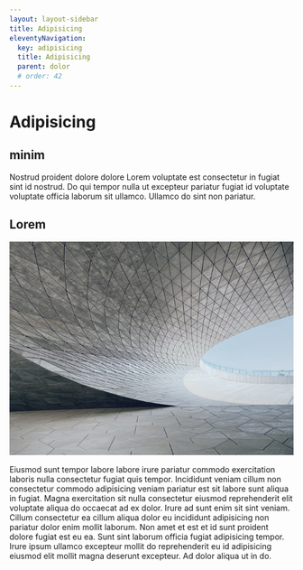 ```yaml
---
layout: layout-sidebar
title: Adipisicing
eleventyNavigation:
  key: adipisicing
  title: Adipisicing
  parent: dolor
  # order: 42
---
```


# Adipisicing

## minim

Nostrud proident dolore dolore Lorem voluptate est consectetur in fugiat sint id nostrud. Do qui tempor nulla ut excepteur pariatur fugiat id voluptate voluptate officia laborum sit ullamco. Ullamco do sint non pariatur.

## Lorem

<img class="bordered" src="/static/images/bulksplash-hnyuuu-C6kgLm0UVAM.jpg" alt="bulksplash-hnyuuu-C6kgLm0UVAM.jpg" />

Eiusmod sunt tempor labore labore irure pariatur commodo exercitation laboris nulla consectetur fugiat quis tempor. Incididunt veniam cillum non consectetur commodo adipisicing veniam pariatur est sit labore sunt aliqua in fugiat. Magna exercitation sit nulla consectetur eiusmod reprehenderit elit voluptate aliqua do occaecat ad ex dolor. Irure ad sunt enim sit sint veniam. Cillum consectetur ea cillum aliqua dolor eu incididunt adipisicing non pariatur dolor enim mollit laborum. Non amet et est et id sunt proident dolore fugiat est eu ea. Sunt sint laborum officia fugiat adipisicing tempor. Irure ipsum ullamco excepteur mollit do reprehenderit eu id adipisicing eiusmod elit mollit magna deserunt excepteur. Ad dolor aliqua ut in do.
